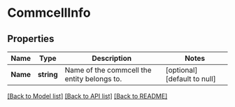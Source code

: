 # CommcellInfo

## Properties
Name | Type | Description | Notes
------------ | ------------- | ------------- | -------------
**Name** | **string** | Name of the commcell the entity belongs to. | [optional] [default to null]

[[Back to Model list]](../README.md#documentation-for-models) [[Back to API list]](../README.md#documentation-for-api-endpoints) [[Back to README]](../README.md)

